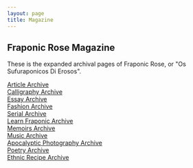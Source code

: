 ```yaml
---
layout: page
title: Magazine
---
```

## Fraponic Rose Magazine

These is the expanded archival pages of Fraponic Rose, or "Os Sufuraponicos Di Erosos".

[Article Archive](https://lwflouisa.github.io/FraponicRose/pages/articles.md)<br />
[Calligraphy Archive](https://lwflouisa.github.io/FraponicRose/pages/calligraphy.md)<br />
[Essay Archive](https://lwflouisa.github.io/FraponicRose/pages/essays.md)<br />
[Fashion Archive](https://lwflouisa.github.io/FraponicRose/pages/fashion.md)<br />
[Serial Archive](https://lwflouisa.github.io/FraponicRose/pages/serialfiction.md)<br />
[Learn Fraponic Archive](https://lwflouisa.github.io/FraponicRose/pages/fraponic.md)<br />
[Memoirs Archive](https://lwflouisa.github.io/FraponicRose/pages/memoirs.md)<br />
[Music Archive](https://lwflouisa.github.io/FraponicRose/pages/music.md)<br />
[Apocalyptic Photography Archive](https://lwflouisa.github.io/FraponicRose/pages/apocalypticphotography.md)<br />
[Poetry Archive](https://lwflouisa.github.io/FraponicRose/pages/poetry.md)<br />
[Ethnic Recipe Archive](https://lwflouisa.github.io/FraponicRose/pages/recipes.md)<br />
